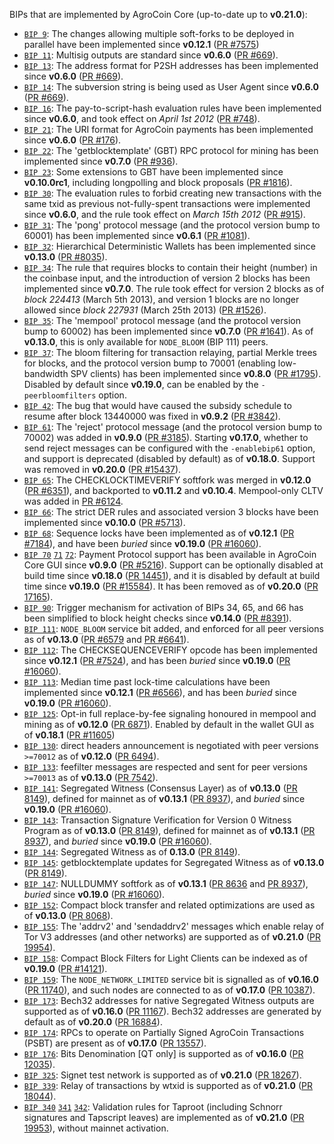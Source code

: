 BIPs that are implemented by AgroCoin Core (up-to-date up to **v0.21.0**):

* [`BIP 9`](https://github.com/agrocoin/bips/blob/master/bip-0009.mediawiki): The changes allowing multiple soft-forks to be deployed in parallel have been implemented since **v0.12.1**  ([PR #7575](https://github.com/agrocoin/agrocoin/pull/7575))
* [`BIP 11`](https://github.com/agrocoin/bips/blob/master/bip-0011.mediawiki): Multisig outputs are standard since **v0.6.0** ([PR #669](https://github.com/agrocoin/agrocoin/pull/669)).
* [`BIP 13`](https://github.com/agrocoin/bips/blob/master/bip-0013.mediawiki): The address format for P2SH addresses has been implemented since **v0.6.0** ([PR #669](https://github.com/agrocoin/agrocoin/pull/669)).
* [`BIP 14`](https://github.com/agrocoin/bips/blob/master/bip-0014.mediawiki): The subversion string is being used as User Agent since **v0.6.0** ([PR #669](https://github.com/agrocoin/agrocoin/pull/669)).
* [`BIP 16`](https://github.com/agrocoin/bips/blob/master/bip-0016.mediawiki): The pay-to-script-hash evaluation rules have been implemented since **v0.6.0**, and took effect on *April 1st 2012* ([PR #748](https://github.com/agrocoin/agrocoin/pull/748)).
* [`BIP 21`](https://github.com/agrocoin/bips/blob/master/bip-0021.mediawiki): The URI format for AgroCoin payments has been implemented since **v0.6.0** ([PR #176](https://github.com/agrocoin/agrocoin/pull/176)).
* [`BIP 22`](https://github.com/agrocoin/bips/blob/master/bip-0022.mediawiki): The 'getblocktemplate' (GBT) RPC protocol for mining has been implemented since **v0.7.0** ([PR #936](https://github.com/agrocoin/agrocoin/pull/936)).
* [`BIP 23`](https://github.com/agrocoin/bips/blob/master/bip-0023.mediawiki): Some extensions to GBT have been implemented since **v0.10.0rc1**, including longpolling and block proposals ([PR #1816](https://github.com/agrocoin/agrocoin/pull/1816)).
* [`BIP 30`](https://github.com/agrocoin/bips/blob/master/bip-0030.mediawiki): The evaluation rules to forbid creating new transactions with the same txid as previous not-fully-spent transactions were implemented since **v0.6.0**, and the rule took effect on *March 15th 2012* ([PR #915](https://github.com/agrocoin/agrocoin/pull/915)).
* [`BIP 31`](https://github.com/agrocoin/bips/blob/master/bip-0031.mediawiki): The 'pong' protocol message (and the protocol version bump to 60001) has been implemented since **v0.6.1** ([PR #1081](https://github.com/agrocoin/agrocoin/pull/1081)).
* [`BIP 32`](https://github.com/agrocoin/bips/blob/master/bip-0032.mediawiki): Hierarchical Deterministic Wallets has been implemented since **v0.13.0** ([PR #8035](https://github.com/agrocoin/agrocoin/pull/8035)).
* [`BIP 34`](https://github.com/agrocoin/bips/blob/master/bip-0034.mediawiki): The rule that requires blocks to contain their height (number) in the coinbase input, and the introduction of version 2 blocks has been implemented since **v0.7.0**. The rule took effect for version 2 blocks as of *block 224413* (March 5th 2013), and version 1 blocks are no longer allowed since *block 227931* (March 25th 2013) ([PR #1526](https://github.com/agrocoin/agrocoin/pull/1526)).
* [`BIP 35`](https://github.com/agrocoin/bips/blob/master/bip-0035.mediawiki): The 'mempool' protocol message (and the protocol version bump to 60002) has been implemented since **v0.7.0** ([PR #1641](https://github.com/agrocoin/agrocoin/pull/1641)). As of **v0.13.0**, this is only available for `NODE_BLOOM` (BIP 111) peers.
* [`BIP 37`](https://github.com/agrocoin/bips/blob/master/bip-0037.mediawiki): The bloom filtering for transaction relaying, partial Merkle trees for blocks, and the protocol version bump to 70001 (enabling low-bandwidth SPV clients) has been implemented since **v0.8.0** ([PR #1795](https://github.com/agrocoin/agrocoin/pull/1795)). Disabled by default since **v0.19.0**, can be enabled by the `-peerbloomfilters` option.
* [`BIP 42`](https://github.com/agrocoin/bips/blob/master/bip-0042.mediawiki): The bug that would have caused the subsidy schedule to resume after block 13440000 was fixed in **v0.9.2** ([PR #3842](https://github.com/agrocoin/agrocoin/pull/3842)).
* [`BIP 61`](https://github.com/agrocoin/bips/blob/master/bip-0061.mediawiki): The 'reject' protocol message (and the protocol version bump to 70002) was added in **v0.9.0** ([PR #3185](https://github.com/agrocoin/agrocoin/pull/3185)). Starting **v0.17.0**, whether to send reject messages can be configured with the `-enablebip61` option, and support is deprecated (disabled by default) as of **v0.18.0**. Support was removed in **v0.20.0** ([PR #15437](https://github.com/agrocoin/agrocoin/pull/15437)).
* [`BIP 65`](https://github.com/agrocoin/bips/blob/master/bip-0065.mediawiki): The CHECKLOCKTIMEVERIFY softfork was merged in **v0.12.0** ([PR #6351](https://github.com/agrocoin/agrocoin/pull/6351)), and backported to **v0.11.2** and **v0.10.4**. Mempool-only CLTV was added in [PR #6124](https://github.com/agrocoin/agrocoin/pull/6124).
* [`BIP 66`](https://github.com/agrocoin/bips/blob/master/bip-0066.mediawiki): The strict DER rules and associated version 3 blocks have been implemented since **v0.10.0** ([PR #5713](https://github.com/agrocoin/agrocoin/pull/5713)).
* [`BIP 68`](https://github.com/agrocoin/bips/blob/master/bip-0068.mediawiki): Sequence locks have been implemented as of **v0.12.1**  ([PR #7184](https://github.com/agrocoin/agrocoin/pull/7184)), and have been *buried* since **v0.19.0** ([PR #16060](https://github.com/agrocoin/agrocoin/pull/16060)).
* [`BIP 70`](https://github.com/agrocoin/bips/blob/master/bip-0070.mediawiki) [`71`](https://github.com/agrocoin/bips/blob/master/bip-0071.mediawiki) [`72`](https://github.com/agrocoin/bips/blob/master/bip-0072.mediawiki):
  Payment Protocol support has been available in AgroCoin Core GUI since **v0.9.0** ([PR #5216](https://github.com/agrocoin/agrocoin/pull/5216)).
  Support can be optionally disabled at build time since **v0.18.0** ([PR 14451](https://github.com/agrocoin/agrocoin/pull/14451)),
  and it is disabled by default at build time since **v0.19.0** ([PR #15584](https://github.com/agrocoin/agrocoin/pull/15584)).
  It has been removed as of **v0.20.0** ([PR 17165](https://github.com/agrocoin/agrocoin/pull/17165)).
* [`BIP 90`](https://github.com/agrocoin/bips/blob/master/bip-0090.mediawiki): Trigger mechanism for activation of BIPs 34, 65, and 66 has been simplified to block height checks since **v0.14.0** ([PR #8391](https://github.com/agrocoin/agrocoin/pull/8391)).
* [`BIP 111`](https://github.com/agrocoin/bips/blob/master/bip-0111.mediawiki): `NODE_BLOOM` service bit added, and enforced for all peer versions as of **v0.13.0** ([PR #6579](https://github.com/agrocoin/agrocoin/pull/6579) and [PR #6641](https://github.com/agrocoin/agrocoin/pull/6641)).
* [`BIP 112`](https://github.com/agrocoin/bips/blob/master/bip-0112.mediawiki): The CHECKSEQUENCEVERIFY opcode has been implemented since **v0.12.1** ([PR #7524](https://github.com/agrocoin/agrocoin/pull/7524)), and has been *buried* since **v0.19.0** ([PR #16060](https://github.com/agrocoin/agrocoin/pull/16060)).
* [`BIP 113`](https://github.com/agrocoin/bips/blob/master/bip-0113.mediawiki): Median time past lock-time calculations have been implemented since **v0.12.1** ([PR #6566](https://github.com/agrocoin/agrocoin/pull/6566)), and has been *buried* since **v0.19.0** ([PR #16060](https://github.com/agrocoin/agrocoin/pull/16060)).
* [`BIP 125`](https://github.com/agrocoin/bips/blob/master/bip-0125.mediawiki): Opt-in full replace-by-fee signaling honoured in mempool and mining as of **v0.12.0** ([PR 6871](https://github.com/agrocoin/agrocoin/pull/6871)). Enabled by default in the wallet GUI as of **v0.18.1** ([PR #11605](https://github.com/agrocoin/agrocoin/pull/11605))
* [`BIP 130`](https://github.com/agrocoin/bips/blob/master/bip-0130.mediawiki): direct headers announcement is negotiated with peer versions `>=70012` as of **v0.12.0** ([PR 6494](https://github.com/agrocoin/agrocoin/pull/6494)).
* [`BIP 133`](https://github.com/agrocoin/bips/blob/master/bip-0133.mediawiki): feefilter messages are respected and sent for peer versions `>=70013` as of **v0.13.0** ([PR 7542](https://github.com/agrocoin/agrocoin/pull/7542)).
* [`BIP 141`](https://github.com/agrocoin/bips/blob/master/bip-0141.mediawiki): Segregated Witness (Consensus Layer) as of **v0.13.0** ([PR 8149](https://github.com/agrocoin/agrocoin/pull/8149)), defined for mainnet as of **v0.13.1** ([PR 8937](https://github.com/agrocoin/agrocoin/pull/8937)), and *buried* since **v0.19.0** ([PR #16060](https://github.com/agrocoin/agrocoin/pull/16060)).
* [`BIP 143`](https://github.com/agrocoin/bips/blob/master/bip-0143.mediawiki): Transaction Signature Verification for Version 0 Witness Program as of **v0.13.0** ([PR 8149](https://github.com/agrocoin/agrocoin/pull/8149)), defined for mainnet as of **v0.13.1** ([PR 8937](https://github.com/agrocoin/agrocoin/pull/8937)), and *buried* since **v0.19.0** ([PR #16060](https://github.com/agrocoin/agrocoin/pull/16060)).
* [`BIP 144`](https://github.com/agrocoin/bips/blob/master/bip-0144.mediawiki): Segregated Witness as of **0.13.0** ([PR 8149](https://github.com/agrocoin/agrocoin/pull/8149)).
* [`BIP 145`](https://github.com/agrocoin/bips/blob/master/bip-0145.mediawiki): getblocktemplate updates for Segregated Witness as of **v0.13.0** ([PR 8149](https://github.com/agrocoin/agrocoin/pull/8149)).
* [`BIP 147`](https://github.com/agrocoin/bips/blob/master/bip-0147.mediawiki): NULLDUMMY softfork as of **v0.13.1** ([PR 8636](https://github.com/agrocoin/agrocoin/pull/8636) and [PR 8937](https://github.com/agrocoin/agrocoin/pull/8937)), *buried* since **v0.19.0** ([PR #16060](https://github.com/agrocoin/agrocoin/pull/16060)).
* [`BIP 152`](https://github.com/agrocoin/bips/blob/master/bip-0152.mediawiki): Compact block transfer and related optimizations are used as of **v0.13.0** ([PR 8068](https://github.com/agrocoin/agrocoin/pull/8068)).
* [`BIP 155`](https://github.com/agrocoin/bips/blob/master/bip-0155.mediawiki): The 'addrv2' and 'sendaddrv2' messages which enable relay of Tor V3 addresses (and other networks) are supported as of **v0.21.0** ([PR 19954](https://github.com/agrocoin/agrocoin/pull/19954)).
* [`BIP 158`](https://github.com/agrocoin/bips/blob/master/bip-0158.mediawiki): Compact Block Filters for Light Clients can be indexed as of **v0.19.0** ([PR #14121](https://github.com/agrocoin/agrocoin/pull/14121)).
* [`BIP 159`](https://github.com/agrocoin/bips/blob/master/bip-0159.mediawiki): The `NODE_NETWORK_LIMITED` service bit is signalled as of **v0.16.0** ([PR 11740](https://github.com/agrocoin/agrocoin/pull/11740)), and such nodes are connected to as of **v0.17.0** ([PR 10387](https://github.com/agrocoin/agrocoin/pull/10387)).
* [`BIP 173`](https://github.com/agrocoin/bips/blob/master/bip-0173.mediawiki): Bech32 addresses for native Segregated Witness outputs are supported as of **v0.16.0** ([PR 11167](https://github.com/agrocoin/agrocoin/pull/11167)). Bech32 addresses are generated by default as of **v0.20.0** ([PR 16884](https://github.com/agrocoin/agrocoin/pull/16884)).
* [`BIP 174`](https://github.com/agrocoin/bips/blob/master/bip-0174.mediawiki): RPCs to operate on Partially Signed AgroCoin Transactions (PSBT) are present as of **v0.17.0** ([PR 13557](https://github.com/agrocoin/agrocoin/pull/13557)).
* [`BIP 176`](https://github.com/agrocoin/bips/blob/master/bip-0176.mediawiki): Bits Denomination [QT only] is supported as of **v0.16.0** ([PR 12035](https://github.com/agrocoin/agrocoin/pull/12035)).
* [`BIP 325`](https://github.com/agrocoin/bips/blob/master/bip-0325.mediawiki): Signet test network is supported as of **v0.21.0** ([PR 18267](https://github.com/agrocoin/agrocoin/pull/18267)).
* [`BIP 339`](https://github.com/agrocoin/bips/blob/master/bip-0339.mediawiki): Relay of transactions by wtxid is supported as of **v0.21.0** ([PR 18044](https://github.com/agrocoin/agrocoin/pull/18044)).
* [`BIP 340`](https://github.com/agrocoin/bips/blob/master/bip-0340.mediawiki) [`341`](https://github.com/agrocoin/bips/blob/master/bip-0341.mediawiki) [`342`](https://github.com/agrocoin/bips/blob/master/bip-0342.mediawiki): Validation rules for Taproot (including Schnorr signatures and Tapscript leaves) are implemented as of **v0.21.0** ([PR 19953](https://github.com/agrocoin/agrocoin/pull/19953)), without mainnet activation.
